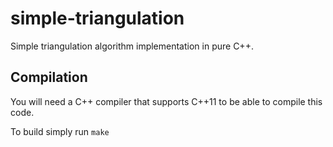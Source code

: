 # simple-triangulation

Simple triangulation algorithm implementation in pure C++.

## Compilation

You will need a C++ compiler that supports C++11 to be able to compile this code.

To build simply run `make`
